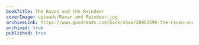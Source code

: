 ```yaml
---
bookTitle: The Raven and the Reindeer
coverImage: uploads/Raven and Reindeer.jpg
archiveLink: https://www.goodreads.com/book/show/28963596-the-raven-and-the-reindeer
archived: true
published: true
---
```

